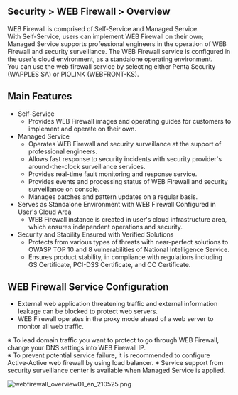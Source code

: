 ## Security > WEB Firewall > Overview

WEB Firewall is comprised of Self-Service and Managed Service.  
With Self-Service, users can implement WEB Firewall on their own; Managed Service supports professional engineers in the operation of WEB Firewall and security surveillance. 
The WEB Firewall service is configured in the user's cloud environment, as a standalone operating environment. 
<BR>
You can use the web firewall service by selecting either Penta Security (WAPPLES SA) or PIOLINK (WEBFRONT-KS).

## Main Features 

* Self-Service 
    * Provides WEB Firewall images and operating guides for customers to implement and operate on their own.   
* Managed Service 
    * Operates WEB Firewall and security surveillance at the support of professional engineers. 
    * Allows fast response to security incidents with security provider's around-the-clock surveillance services.
    * Provides real-time fault monitoring and response service.
    * Provides events and processing status of WEB Firewall and security surveillance on console.
    * Manages patches and pattern updates on a regular basis. 
* Serves as Standalone Environment with WEB Firewall Configured in User's Cloud Area 
    * WEB Firewall instance is created in user's cloud infrastructure area, which ensures independent operations and security.
* Security and Stability Ensured with Verified Solutions
    * Protects from various types of threats with near-perfect solutions to OWASP TOP 10 and 8 vulnerabilities of National Intelligence Service.    
    * Ensures product stability, in compliance with regulations including GS Certificate, PCI-DSS Certificate, and CC Certificate.

## WEB Firewall Service Configuration 

* External web application threatening traffic and external information leakage can be blocked to protect web servers. 
* WEB Firewall operates in the proxy mode ahead of a web server to monitor all web traffic. 

※ To lead domain traffic you want to protect to go through WEB Firewall, change your DNS settings into WEB Firewall IP.<BR>
※ To prevent potential service failure, it is recommended to configure Active-Active web firewall by using load balancer. 
※ Service support from security surveillance center is available when Managed Service is applied.<BR>

![webfirewall_overview01_en_210525.png](https://static.toastoven.net/prod_web_firewall/webfirewall_overview01_en_210525.png)

